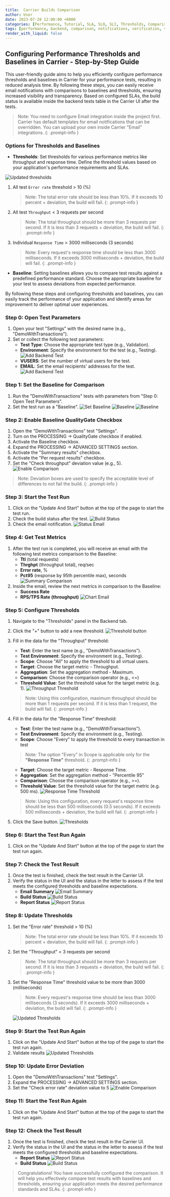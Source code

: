 ```yaml
---
title:  Carrier Builds Comparison
author: User
date: 2023-07-28 12:00:00 +0800
categories: [Performance, Tutorial, SLA, SLO, SLI, Thresholds, Comparison, Baseline, NFRs]
tags: [performance, backend, comparison, notifications, verification, validation, quality gate]
render_with_liquid: false
---
```


## Configuring Performance Thresholds and Baselines in Carrier - Step-by-Step Guide
 
This user-friendly guide aims to help you efficiently configure performance thresholds and baselines in Carrier for your performance tests, resulting in reduced analysis time.
By following these steps, you can easily receive email notifications with comparisons to baselines and thresholds, ensuring increased visibility and transparency. 
Based on configured SLAs, the build status is available inside the backend tests table in the Carrier UI after the tests.

> Note: You need to configure Email integration inside the project first. Carrier has default templates for email notifications that can be overridden. You can upload your own inside Carrier "Email" integrations.
{: .prompt-info }

### Options for Thresholds and Baselines

- **Thresholds**: Set thresholds for various performance metrics like throughput and response time. Define the threshold values based on your application's performance requirements and SLAs.

![Updated thresholds](/assets/posts_img/updated_thresholds.png)

1. All test `Error rate` threshold > 10 (%)

    > Note: The total error rate should be less than 10%. If it exceeds 10 percent + deviation, the build will fail.
    {: .prompt-info }

2. All test `Throughput` < 3 requests per second 

    > Note: The total throughput should be more than 3 requests per second. If it is less than 3 requests + deviation, the build will fail.
    {: .prompt-info }

3. Individual `Response Time` > 3000 milliseconds (3 seconds)

    > Note: Every request's response time should be less than 3000 milliseconds. If it exceeds 3000 milliseconds + deviation, the build will fail.
    {: .prompt-info }

- **Baseline**: Setting baselines allows you to compare test results against a predefined performance standard. Choose the appropriate baseline for your test to assess deviations from expected performance.

By following these steps and configuring thresholds and baselines, you can easily track the performance of your application and identify areas for improvement to deliver optimal user experiences.

### Step 0: Open Test Parameters

1. Open your test "Settings" with the desired name (e.g., "DemoWithTransactions").
2. Set or collect the following test parameters:
   - **Test Type**: Choose the appropriate test type (e.g., Validation).
   - **Environment**: Specify the environment for the test (e.g., Testing).
   ![Add Backend Test](/assets/posts_img/test_types_config.png)
   - **VUSERS**: Set the number of virtual users for the test.
   - **EMAIL**: Set the email recipients' addresses for the test.
   ![Add Backend Test](/assets/posts_img/emial_recipients.png)

### Step 1: Set the Baseline for Comparison

1. Run the "DemoWithTransactions" tests with parameters from "Step 0: Open Test Parameters".
2. Set the test run as a "Baseline".
   ![Set Baseline](/assets/posts_img/Set_baseline.png)
   ![Baseline](/assets/posts_img/baseline_1.png)
   ![Baseline](/assets/posts_img/baseline_2.png)

### Step 2: Enable Baseline QualityGate Checkbox

1. Open the "DemoWithTransactions" test "Settings".
2. Turn on the PROCESSING -> QualityGate checkbox if enabled.
3. Activate the Baseline checkbox.
4. Expand the PROCESSING -> ADVANCED SETTINGS section.
5. Activate the "Summary results" checkbox.
6. Activate the "Per request results" checkbox.
7. Set the "Check throughput" deviation value (e.g., 5).
   ![Enable Comparison](/assets/posts_img/enable_comparison.png)

> Note: Deviation boxes are used to specify the acceptable level of differences to not fail the build.
{: .prompt-info }

### Step 3: Start the Test Run

1. Click on the "Update And Start" button at the top of the page to start the test run.
2. Check the build status after the test.
   ![Build Status](/assets/posts_img/build_status.png)
3. Check the email notification.
   ![Status Email](/assets/posts_img/status_email.png)

### Step 4: Get Test Metrics

1. After the test run is completed, you will receive an email with the following test metrics comparison to the Baseline:
   - **Ttl** (total requests)
   - **Thrghpt** (throughput total), req/sec
   - **Error rate**, %
   - **Pct95** (response by 95th percentile max), seconds
   ![Summary Comparison](/assets/posts_img/summary_comparison.png)
2. Inside the email, review the next metrics in comparison to the Baseline:
   - **Success Rate**
   - **RPS/TPS Rate (throughput)**
   ![Chart Email](/assets/posts_img/chart_email.png)

### Step 5: Configure Thresholds

1. Navigate to the "Thresholds" panel in the Backend tab.
2. Click the "+" button to add a new threshold.
![Threshold button](/assets/posts_img/create_thresholds_button.png)
3. Fill in the data for the "Throughput" threshold:
   - **Test**: Enter the test name (e.g., "DemoWithTransactions").
   - **Test Environment**: Specify the environment (e.g., Testing).
   - **Scope**: Choose "All" to apply the threshold to all virtual users.
   - **Target**: Choose the target metric - Throughput.
   - **Aggregation**: Set the aggregation method - Maximum.
   - **Comparison**: Choose the comparison operator (e.g., <=)
   - **Threshold Value**: Set the threshold value for the target metric (e.g. 1).
   ![Throughput Threshold](/assets/posts_img/throughput_threshold.png)

   > Note: Using this configuration, maximum throughput should be more than 1 requests per second. If it is less than 1 request, the build will fail.
    {: .prompt-info }

4. Fill in the data for the "Response Time" threshold:
   - **Test**: Enter the test name (e.g., "DemoWithTransactions").
   - **Test Environment**: Specify the environment (e.g., Testing).
   - **Scope**: Choose "Every" to apply the threshold to every transaction in test

   > Note: The option "Every" in Scope is applicable only for the **"Response Time"** threshold.
    {: .prompt-info }

   - **Target**: Choose the target metric - Response Time.
   - **Aggregation**: Set the aggregation method - "Percentile 95"
   - **Comparison**: Choose the comparison operator (e.g., >=).
   - **Threshold Value**: Set the threshold value for the target metric (e.g. 500 ms).
   ![Response Time Threshold](/assets/posts_img/response_time_threshold.png)

   > Note: Using this configuration, every request's response time should be less than 500 milliseconds (0.5 seconds). If it exceeds 500 milliseconds + deviation, the build will fail.
      {: .prompt-info }

5. Click the Save button.
   ![Thresholds](/assets/posts_img/thresholds.png)

### Step 6: Start the Test Run Again

1. Click on the "Update And Start" button at the top of the page to start the test run again.

### Step 7: Check the Test Result

1. Once the test is finished, check the test result in the Carrier UI.
2. Verify the status in the UI and the status in the letter to assess if the test meets the configured thresholds and baseline expectations.
   - **Email Summary**
   ![Email Summary](/assets/posts_img/email_summary_1.png)
   - **Build Status**
   ![Build Status](/assets/posts_img/success_builds.png)
   - **Report Status**
   ![Report Status](/assets/posts_img/success_report.png)

### Step 8: Update Thresholds


1. Set the "Error rate" threshold > 10 (%)
    > Note: The total error rate should be less than 10%. If it exceeds 10 percent + deviation, the build will fail.
    {: .prompt-info }

2. Set the "Throughput" < 3 requests per second 
    > Note: The total throughput should be more than 3 requests per second. If it is less than 3 requests + deviation, the build will fail.
    {: .prompt-info }

3. Set the "Response Time" threshold value to be more than 3000 (milliseconds)
    > Note: Every request's response time should be less than 3000 milliseconds (3 seconds). If it exceeds 3000 milliseconds + deviation, the build will fail.
    {: .prompt-info }


   ![Updated Thresholds](/assets/posts_img/updated_thresholds.png)

### Step 9: Start the Test Run Again

1. Click on the "Update And Start" button at the top of the page to start the test run again.
2. Validate results 
   ![Updated Thresholds](/assets/posts_img/validated_results.png)

### Step 10: Update Error Deviation

1. Open the "DemoWithTransactions" test "Settings".
2. Expand the PROCESSING -> ADVANCED SETTINGS section.
3. Set the "Check error rate" deviation value to 5
   ![Enable Comparison](/assets/posts_img/enable_comparison.png)

### Step 11: Start the Test Run Again

1. Click on the "Update And Start" button at the top of the page to start the test run again.

### Step 12: Check the Test Result

1. Once the test is finished, check the test result in the Carrier UI.
2. Verify the status in the UI and the status in the letter to assess if the test meets the configured thresholds and baseline expectations.
   - **Report Status**
   ![Report Status](/assets/posts_img/success_report.png)
   - **Build Status**
   ![Build Status](/assets/posts_img/success_builds.png)

> Congratulations! You have successfully configured the comparison. It will help you effectively compare test results with baselines and thresholds, ensuring your application meets the desired performance standards and SLAs.
{: .prompt-info }
